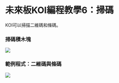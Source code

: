 # 未來板KOI編程教學6：掃碼

KOI可以掃描二維碼和條碼。

### 掃碼積木塊

![](https://kittenbothk.readthedocs.io/en/latest/\_images/koi\_code.png)

### 範例程式：二維碼與條碼

![](https://kittenbothk.readthedocs.io/en/latest/\_images/koi\_code\_code.png)
